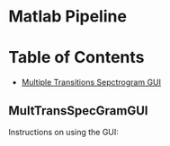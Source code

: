 # Matlab Pipeline	

# Table of Contents
- [Multiple Transitions Sepctrogram GUI](#MultTransSpecGramGUI)

## MultTransSpecGramGUI
Instructions on using the GUI: 

<br>

